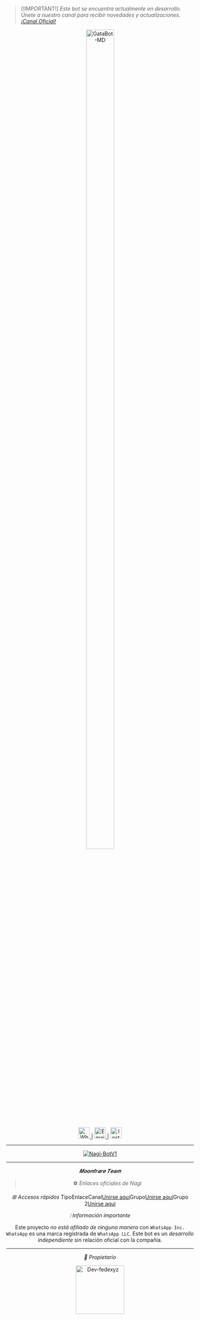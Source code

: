 > [!IMPORTANT!]
> _Este bot se encuentra actualmente en desarrollo. Únete a nuestro canal para recibir novedades y actualizaciones. [¡Canal Oficial!](https)_

<p align="center">
  <img src="https://cdn.yupra.my.id/yp/dpi4ktu8.jpg" alt="GataBot-MD" style="width: 75%; height: auto; max-width: 100px;">
</p>

<p align="center">
  <a href="https://wa.me/5491156178758">
    <img src="https://cdn-icons-png.flaticon.com/512/124/124034.png" width="30" alt="WhatsApp">
  </a> |
  <a href="mailto:devfedexyz@gmail.com">
    <img src="https://cdn-icons-png.flaticon.com/512/732/732200.png" width="30" alt="Email">
  </a> |
  <a href="https://instagram.com/devfedexyz">
    <img src="https://cdn-icons-png.flaticon.com/512/2111/2111463.png" width="30" alt="Instagram">
  </a>
</p>

---

<p align="center">
  <a href="#"><img title="Nagi-BotV1" src="https://img.shields.io/badge/¡Un bot fácil de editar – Disfruta de nuestro bot! -purple?colorA=%239b33b0&colorB=%231c007b&style=for-the-badge"></a>
</p>

---

<div align="center">

*𝑴𝒐𝒐𝒏𝒇𝒓𝒂𝒓𝒆 𝑻𝒆𝒂𝒎*

> ⚽ *Enlaces oficiales de Nagi*

*ꕥ Accesos rápidos*
TipoEnlaceCanal[Unirse aquí](https://chat.whatsapp.com/LTOMyo9JqQEGYpSHm2hVT7)Grupo[Unirse aquí](https://chat.whatsapp.com/LTOMyo9JqQEGYpSHm2hVT7)Grupo 2[Unirse aquí](https://whatsapp.com/channel/0029Vb6EMjb6GcGKmVITlG2p)

*❕ Información importante*

Este proyecto *no está afiliado de ninguna manera* con `WhatsApp Inc.`
`WhatsApp` es una marca registrada de `WhatsApp LLC`.
Este bot es un *desarrollo independiente* sin relación oficial con la compañía.

---

*👑 Propietario*

<p align="center">
  <a href="https://github.com/Dev-fedexyz17">
    <img src="https://github.com/Dev-fedexyz17.png" width="130" height="130" alt="Dev-fedexyz">
  </a>
</p>

</div>
